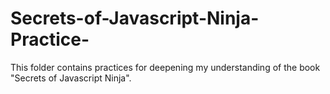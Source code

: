 # Secrets-of-Javascript-Ninja-Practice-

This folder contains practices for deepening my understanding of the book "Secrets of Javascript Ninja".

